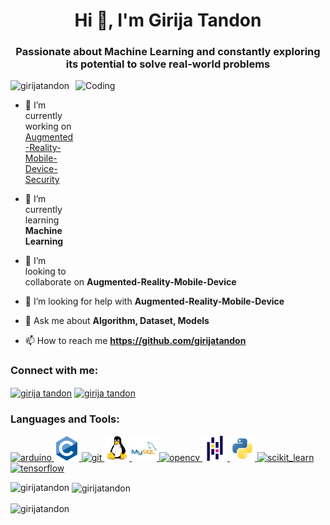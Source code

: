 <h1 align="center">Hi 👋, I'm Girija Tandon</h1>
<h3 align="center">Passionate about Machine Learning and constantly exploring its potential to solve real-world problems</h3>

<!-- Corrected image tag with large size -->
<img align="right" alt="Coding" width="400" height="300" src="https://indusuni.ac.in/uploads/blogs/iite/Understanding%20the%20Hype%20Around%20Machine%20Learning.gif">

<p align="left"> 
    <img src="https://komarev.com/ghpvc/?username=girijatandon&label=Profile%20views&color=0e75b6&style=flat" alt="girijatandon" /> 
</p>

- 🔭 I’m currently working on [Augmented-Reality-Mobile-Device-Security](https://github.com/girijatandon/Augmented-Reality-Mobile-Device-Security.git)

- 🌱 I’m currently learning **Machine Learning**

- 👯 I’m looking to collaborate on **Augmented-Reality-Mobile-Device**

- 🤝 I’m looking for help with **Augmented-Reality-Mobile-Device**

- 💬 Ask me about **Algorithm, Dataset, Models**

- 📫 How to reach me **https://github.com/girijatandon**

<h3 align="left">Connect with me:</h3>
<p align="left">
    <a href="https://linkedin.com/in/girija tandon" target="blank"><img align="center" src="https://raw.githubusercontent.com/rahuldkjain/github-profile-readme-generator/master/src/images/icons/Social/linked-in-alt.svg" alt="girija tandon" height="30" width="40" /></a>
    <a href="https://www.hackerrank.com/girija tandon" target="blank"><img align="center" src="https://raw.githubusercontent.com/rahuldkjain/github-profile-readme-generator/master/src/images/icons/Social/hackerrank.svg" alt="girija tandon" height="30" width="40" /></a>
</p>

<h3 align="left">Languages and Tools:</h3>
<p align="left"> 
    <a href="https://www.arduino.cc/" target="_blank" rel="noreferrer"> <img src="https://cdn.worldvectorlogo.com/logos/arduino-1.svg" alt="arduino" width="40" height="40"/> </a> 
    <a href="https://www.cprogramming.com/" target="_blank" rel="noreferrer"> <img src="https://raw.githubusercontent.com/devicons/devicon/master/icons/c/c-original.svg" alt="c" width="40" height="40"/> </a> 
    <a href="https://git-scm.com/" target="_blank" rel="noreferrer"> <img src="https://www.vectorlogo.zone/logos/git-scm/git-scm-icon.svg" alt="git" width="40" height="40"/> </a> 
    <a href="https://www.linux.org/" target="_blank" rel="noreferrer"> <img src="https://raw.githubusercontent.com/devicons/devicon/master/icons/linux/linux-original.svg" alt="linux" width="40" height="40"/> </a> 
    <a href="https://www.mysql.com/" target="_blank" rel="noreferrer"> <img src="https://raw.githubusercontent.com/devicons/devicon/master/icons/mysql/mysql-original-wordmark.svg" alt="mysql" width="40" height="40"/> </a> 
    <a href="https://opencv.org/" target="_blank" rel="noreferrer"> <img src="https://www.vectorlogo.zone/logos/opencv/opencv-icon.svg" alt="opencv" width="40" height="40"/> </a> 
    <a href="https://pandas.pydata.org/" target="_blank" rel="noreferrer"> <img src="https://raw.githubusercontent.com/devicons/devicon/2ae2a900d2f041da66e950e4d48052658d850630/icons/pandas/pandas-original.svg" alt="pandas" width="40" height="40"/> </a> 
    <a href="https://www.python.org" target="_blank" rel="noreferrer"> <img src="https://raw.githubusercontent.com/devicons/devicon/master/icons/python/python-original.svg" alt="python" width="40" height="40"/> </a> 
    <a href="https://scikit-learn.org/" target="_blank" rel="noreferrer"> <img src="https://upload.wikimedia.org/wikipedia/commons/0/05/Scikit_learn_logo_small.svg" alt="scikit_learn" width="40" height="40"/> </a> 
    <a href="https://www.tensorflow.org" target="_blank" rel="noreferrer"> <img src="https://www.vectorlogo.zone/logos/tensorflow/tensorflow-icon.svg" alt="tensorflow" width="40" height="40"/> </a> 
</p>

<p><img align="left" src="https://github-readme-stats.vercel.app/api/top-langs?username=girijatandon&show_icons=true&locale=en&layout=compact" alt="girijatandon" /></p>

<p>&nbsp;<img align="center" src="https://github-readme-stats.vercel.app/api?username=girijatandon&show_icons=true&locale=en" alt="girijatandon" /></p>

<p><img align="center" src="https://github-readme-streak-stats.herokuapp.com/?user=girijatandon&" alt="girijatandon" /></p>
